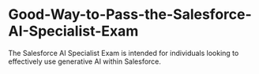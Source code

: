 # Good-Way-to-Pass-the-Salesforce-AI-Specialist-Exam
The Salesforce AI Specialist Exam is intended for individuals looking to effectively use generative AI within Salesforce.
